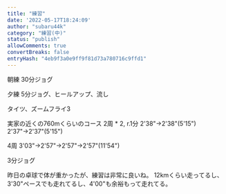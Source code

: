 ```yaml
---
title: "練習"
date: '2022-05-17T18:24:09'
author: "subaru44k"
category: "練習(中)"
status: "publish"
allowComments: true
convertBreaks: false
entryHash: "4eb9f3a0e9ff9f81d73a780716c9ffd1"
---
```

朝練
30分ジョグ

夕練
5分ジョグ、ヒールアップ、流し

タイツ、ズームフライ3

実家の近くの760mくらいのコース
2周 * 2, r.1分
2'38"→2'38"(5'15")
2'37"→2'37"(5'15")

4周
3'03"→2'57"→2'57"→2'57"(11'54")

3分ジョグ

昨日の卓球で体が重かったが、練習は非常に良いね。
12kmくらい走ってるし、3'30"ペースでも走れてるし、4'00"も余裕もって走れてる。
